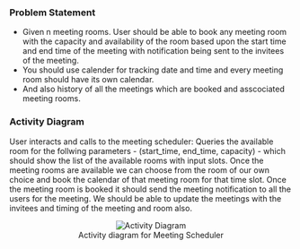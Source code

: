 <h3> Problem Statement </h3>
    <p>
        <ul>
            <li>
                Given n meeting rooms. User should be able to book any meeting room with the capacity and availability of the room  based upon the start time and end time of the meeting with notification being sent to the invitees of the meeting.
            </li>
            <li>
                You should use calender for tracking date and time and every meeting room should have its own calendar.
            </li>
            <li> 
                And also history of all the meetings which are booked and asscociated meeting rooms. 
            </li>
        </ul>
    </p>

<h3> Activity Diagram </h3>
    <p> User interacts and calls to the meeting scheduler: 
            Queries the available room for the follwing parameters - (start_time, end_time,  capacity) - which should show the list of the available rooms with input slots.  Once the meeting rooms are available we can choose from the room of our own choice and book the calendar of that meeting room for that time slot. Once the meeting room is booked it should send the meeting notification to all the users for the meeting. We should be able to update the meetings with the invitees and timing of the meeting and room also.
    </p>
    <p align="center">
        <img src="/docs/activity_diagram.svg" alt="Activity Diagram">
            <br />
        Activity diagram for Meeting Scheduler
    </p>



    